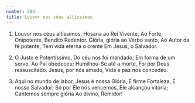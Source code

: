 ```yaml
---
number: 284
title: Louvor nos céus altíssimos
---
```


1. Louvor nos céus altíssimos,
  Hosana ao Rei Vivente,
  Ao Forte, Onipotente,
  Bendito Redentor.
  Glória, glória ao Verbo santo,
  Ao Autor da fé potente;
  Tem vida eterna o crente
  Em Jesus, o Salvador.

2. O Justo e Potentíssimo,
  Do céu nos foi mandado;
  Em forma de um servo,
  Ao Pai obedeceu;
  Humilhou-Se até a morte,
  Foi por Deus ressuscitado.
  Jesus, por nós amado,
  Vida e paz nos concedeu.

3. Aqui no mundo de labor,
  Jesus é nossa Glória,
  É firme Fortaleza,
  É nosso Salvador;
  Só por Ele nós vencemos,
  Ele alcançou vitória;
  Cantemos sempre glória
  Ao divino, Remidor!
